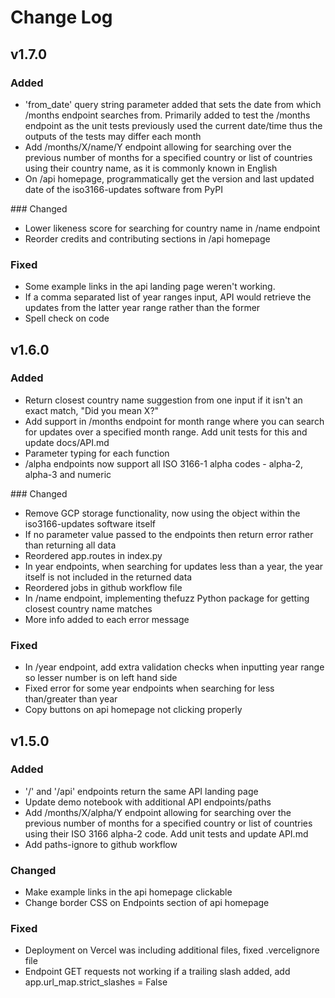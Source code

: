 # Change Log

## v1.7.0

### Added
- 'from_date' query string parameter added that sets the date from which /months endpoint searches from. Primarily added to test the /months endpoint as the unit tests previously used the current date/time thus the outputs of the tests may differ each month
- Add /months/X/name/Y endpoint allowing for searching over the previous number of months for a specified country or list of countries using their country name, as it is commonly known in English
- On /api homepage, programmatically get the version and last updated date of the iso3166-updates software from PyPI

### Changed
- Lower likeness score for searching for country name in /name endpoint
- Reorder credits and contributing sections in /api homepage

### Fixed
- Some example links in the api landing page weren't working.
- If a comma separated list of year ranges input, API would retrieve the updates from the latter year range rather than the former
- Spell check on code

## v1.6.0

### Added
- Return closest country name suggestion from one input if it isn't an exact match, "Did you mean X?"
- Add support in /months endpoint for month range where you can search for updates over a specified month range. Add unit tests for this and update docs/API.md
- Parameter typing for each function
- /alpha endpoints now support all ISO 3166-1 alpha codes - alpha-2, alpha-3 and numeric

### Changed
- Remove GCP storage functionality, now using the object within the iso3166-updates software itself
- If no parameter value passed to the endpoints then return error rather than returning all data 
- Reordered app.routes in index.py
- In year endpoints, when searching for updates less than a year, the year itself is not included in the returned data
- Reordered jobs in github workflow file
- In /name endpoint, implementing thefuzz Python package for getting closest country name matches
- More info added to each error message

### Fixed
- In /year endpoint, add extra validation checks when inputting year range so lesser number is on left hand side
- Fixed error for some year endpoints when searching for less than/greater than year
- Copy buttons on api homepage not clicking properly

## v1.5.0

### Added 
- '/' and '/api' endpoints return the same API landing page 
- Update demo notebook with additional API endpoints/paths
- Add /months/X/alpha/Y endpoint allowing for searching over the previous number of months for a specified country or list of countries using their ISO 3166 alpha-2 code. Add unit tests and update API.md
- Add paths-ignore to github workflow

### Changed
- Make example links in the api homepage clickable
- Change border CSS on Endpoints section of api homepage

### Fixed
- Deployment on Vercel was including additional files, fixed .vercelignore file
- Endpoint GET requests not working if a trailing slash added, add app.url_map.strict_slashes = False